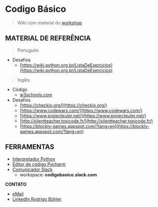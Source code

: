 # Codigo Básico
> Wiki com material do [workshop](https://github.com/rbuhler/codigobasico/wiki)

## MATERIAL DE REFERÊNCIA
> Português
* Desafios
  - [https://wiki.python.org.br/ListaDeExercicios](https://wiki.python.org.br/ListaDeExercicios)

> Inglês
* Código
  - [w3schools.com](https://www.w3schools.com/python/default.asp)
* Desafios
  - [https://checkio.org/](https://checkio.org/)
  - [https://www.codewars.com/](https://www.codewars.com/)
  - [https://www.projecteuler.net/](https://www.projecteuler.net/)
  - [http://silentteacher.toxicode.fr/](http://silentteacher.toxicode.fr/)
  - [https://blockly-games.appspot.com/?lang=en](https://blockly-games.appspot.com/?lang=en)

## FERRAMENTAS
- [Interpretador Python](https://www.python.org/)
- [Editor de código Pycharm](https://www.jetbrains.com/pycharm/)
- [Comunicador Slack](https://slack.com/intl/en-br/)
  - workspace:  **codigobasico.slack.com**
  
**CONTATO**
* [eMail](mailto:rodrigo.buhler@ymail.com)
* [LinkedIn Rodrigo Bühler](https://www.linkedin.com/in/rodrigobuhler/)